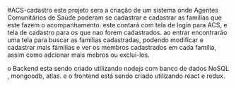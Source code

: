  #ACS-cadastro
este projeto sera a criação de um sistema onde Agentes Comunitários de Saúde 
poderam se cadastrar e cadastrar as familias que este fazem o acompanhamento. este contará com 
tela de login para  ACS, e tela de cadastro para os que nao forem cadastrados. 
ao entrar encontrarão uma tela para buscar as familias cadastradas, podendo modificar e cadastrar 
mais fámilias e ver os membros cadastrados em cada família, assim como adcionar mais mebros ou exclui-los.

o Backend esta sendo criado utilizando nodejs com banco de dados NoSQL , mongoodb, atlas.
e o frontend está sendo criado utilizando react e redux.
